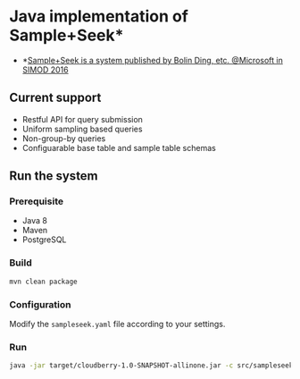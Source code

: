 # Java implementation of Sample+Seek*
* *[Sample+Seek is a system published by Bolin Ding, etc. @Microsoft in SIMOD 2016](https://www.microsoft.com/en-us/research/publication/sample-seek-approximating-aggregates-with-distribution-precision-guarantee/)

## Current support
 - Restful API for query submission
 - Uniform sampling based queries
 - Non-group-by queries
 - Configuarable base table and sample table schemas
 
## Run the system

### Prerequisite
 - Java 8
 - Maven
 - PostgreSQL
 
### Build
```bash
mvn clean package
```
### Configuration
Modify the `sampleseek.yaml` file according to your settings.

### Run
```bash
java -jar target/cloudberry-1.0-SNAPSHOT-allinone.jar -c src/sampleseek.yaml
```
